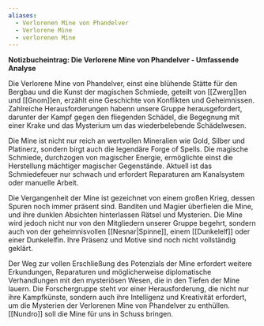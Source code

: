 ```yaml
---
aliases:
  - Verlorenen Mine von Phandelver
  - Verlorene Mine
  - verlorenen Mine
---
```

**Notizbucheintrag: Die Verlorene Mine von Phandelver - Umfassende Analyse**

Die Verlorene Mine von Phandelver, einst eine blühende Stätte für den Bergbau und die Kunst der magischen Schmiede, geteilt von [[Zwerg]]en und [[Gnom]]en, erzählt eine Geschichte von Konflikten und Geheimnissen. Zahlreiche Herausforderungen habenn unsere Gruppe herausgefordert, darunter der Kampf gegen den fliegenden Schädel, die Begegnung mit einer Krake und das Mysterium um das wiederbelebende Schädelwesen.

Die Mine ist nicht nur reich an wertvollen Mineralien wie Gold, Silber und Platinerz, sondern birgt auch die legendäre Forge of Spells. Die magische Schmiede, durchzogen von magischer Energie, ermöglichte einst die Herstellung mächtiger magischer Gegenstände. Aktuell ist das Schmiedefeuer nur schwach und erfordert Reparaturen am Kanalsystem oder manuelle Arbeit.

Die Vergangenheit der Mine ist gezeichnet von einem großen Krieg, dessen Spuren noch immer präsent sind. Banditen und Magier überfielen die Mine, und ihre dunklen Absichten hinterlassen Rätsel und Mysterien. Die Mine wird jedoch nicht nur von den Mitgliedern unserer Gruppe begehrt, sondern auch von der geheimnisvollen [[Nesnar|Spinne]], einem [[Dunkelelf]] oder einer Dunkelelfin. Ihre Präsenz und Motive sind noch nicht vollständig geklärt.

Der Weg zur vollen Erschließung des Potenzials der Mine erfordert weitere Erkundungen, Reparaturen und möglicherweise diplomatische Verhandlungen mit den mysteriösen Wesen, die in den Tiefen der Mine lauern. Die Forschergruppe steht vor einer Herausforderung, die nicht nur ihre Kampfkünste, sondern auch ihre Intelligenz und Kreativität erfordert, um die Mysterien der Verlorenen Mine von Phandelver zu enthüllen. [[Nundro]] soll die Mine für uns in Schuss bringen.
